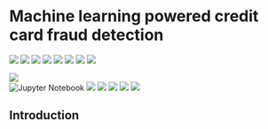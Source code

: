 
# Machine learning powered credit card fraud detection

[![](https://img.shields.io/badge/Python-00b48a?style=for-the-badge&logo=python&logoColor=blue)](https://www.python.org) 
[![](https://img.shields.io/badge/Logistic-Regression-important?style=for-the-badge&logo=python&logoColor=orange)](https://scikit-learn.org/stable/modules/generated/sklearn.linear_model.LogisticRegression.html) 
[![](https://img.shields.io/badge/AWS-CloudFormation-important?style=for-the-badge&logo=python&logoColor=orange)](https://aws.amazon.com/cloudformation/) 
[![](https://img.shields.io/badge/AWS-GLUE-important?style=for-the-badge&logo=python&logoColor=orange)](https://aws.amazon.com/glue/) 
[![](https://img.shields.io/badge/AWS-SageMaker-important?style=for-the-badge&logo=python&logoColor=orange)](https://aws.amazon.com/sagemaker/) 
[![](https://img.shields.io/badge/AWS-Athena-important?style=for-the-badge&logo=python&logoColor=orange)](https://aws.amazon.com/athena/) 
[![](https://img.shields.io/badge/AWS-IAM-important?style=for-the-badge&logo=python&logoColor=orange)](https://aws.amazon.com/iam/) 
[![](https://img.shields.io/badge/Tableau-00b48a?style=for-the-badge&logo=tableau&logoColor=)](https://public.tableau.com/app/profile/vani.bhat8387) 

[![](https://img.shields.io/badge/Python-00b48a?style=for-the-badge&logo=python&logoColor=blue)](https://www.python.org)  
![Jupyter Notebook](https://img.shields.io/badge/jupyter-%23FA0F00.svg?style=for-the-badge&logo=jupyter&logoColor=orange)
[![](https://img.shields.io/badge/scikit_learn-F7931E?style=for-the-badge&logo=scikit-learn&logoColor=white)](https://scikit-learn.org/stable/)
[![](https://img.shields.io/badge/SciPy-654FF0?style=for-the-badge&logo=SciPy&logoColor=white)](https://www.scipy.org)
[![](https://img.shields.io/badge/Numpy-777BB4?style=for-the-badge&logo=numpy&logoColor=white)](https://numpy.org) 
[![](https://img.shields.io/badge/Pandas-2C2D72?style=for-the-badge&logo=pandas&logoColor=white)](https://pandas.pydata.org) 
[![](https://img.shields.io/badge/conda-342B029.svg?&style=for-the-badge&logo=anaconda&logoColor=white)](https://www.anaconda.com)


## Introduction

